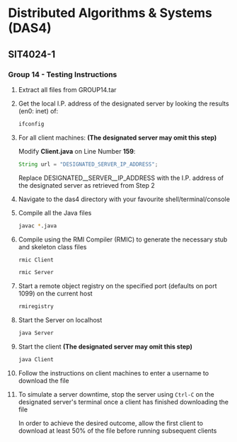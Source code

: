 # Distributed Algorithms & Systems (DAS4)
## SIT4024-1
### Group 14 - Testing Instructions

1. Extract all files from GROUP14.tar
2. Get the local I.P. address of the designated server by looking the results (en0: inet) of:

	```bash
	ifconfig
	```
3. For all client machines: **(The designated server may omit this step)**
   
   Modify **Client.java** on Line Number **159**:
	
	```java
	String url = "DESIGNATED_SERVER_IP_ADDRESS";
	```
	Replace DESIGNATED__SERVER\__IP_ADDRESS with the I.P. address of the designated server as retrieved from Step 2


4. Navigate to the das4 directory with your favourite shell/terminal/console

5. Compile all the Java files

	```bash
	javac *.java
	```

6. Compile using the RMI Compiler (RMIC) to generate the necessary stub and skeleton class files

	```bash
	rmic Client
	```

	```bash
	rmic Server
	```

7. Start a remote object registry on the specified port (defaults on port 1099) on the current host

	```bash
	rmiregistry
	```

8. Start the Server on localhost

	```bash
	java Server
	```


9. Start the client **(The designated server may omit this step)**

	```bash
	java Client
	```

10. Follow the instructions on client machines to enter a username to download the file

11. To simulate a server downtime, stop the server using ```Ctrl-C``` on the designated server's terminal once a client has finished downloading the file 

	In order to achieve the desired outcome, allow the first client to download at least 50% of the file before running subsequent clients
